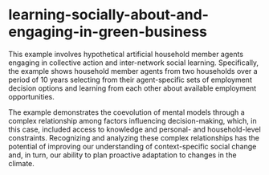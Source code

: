# learning-socially-about-and-engaging-in-green-business

This example involves hypothetical artificial household member agents engaging in collective action and inter-network social learning. Specifically, the example shows household member agents from two households over a period of 10 years selecting from their agent-specific sets of employment decision options and learning from each other about available employment opportunities.

The example demonstrates the coevolution of mental models through a complex relationship among factors influencing decision-making, which, in this case, included access to knowledge and personal- and household-level constraints. Recognizing and analyzing these complex relationships has the potential of improving our understanding of context-specific social change and, in turn, our ability to plan proactive adaptation to changes in the climate.
